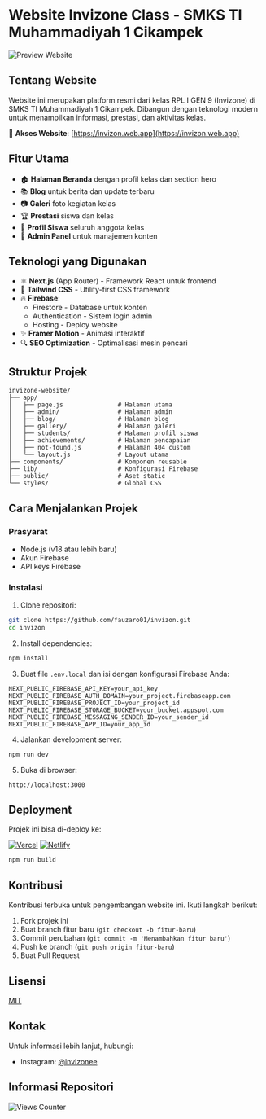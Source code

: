 # Website Invizone Class - SMKS TI Muhammadiyah 1 Cikampek
![Preview Website](https://res.cloudinary.com/dtzcamtgb/image/upload/v1750669819/Screenshot_invizon_web_vkmn7e.png)

## Tentang Website

Website ini merupakan platform resmi dari kelas RPL I GEN 9 (Invizone) di SMKS TI Muhammadiyah 1 Cikampek. Dibangun dengan teknologi modern untuk menampilkan informasi, prestasi, dan aktivitas kelas.

🔗 **Akses Website**: [https://invizon.web.app](https://invizon.web.app)

## Fitur Utama

- 🏠 **Halaman Beranda** dengan profil kelas dan section hero
- 📚 **Blog** untuk berita dan update terbaru
- 📷 **Galeri** foto kegiatan kelas
- 🏆 **Prestasi** siswa dan kelas
- 👥 **Profil Siswa** seluruh anggota kelas
- 🔐 **Admin Panel** untuk manajemen konten

## Teknologi yang Digunakan

- ⚛️ **Next.js** (App Router) - Framework React untuk frontend
- 🎨 **Tailwind CSS** - Utility-first CSS framework
- 🔥 **Firebase**:
  - Firestore - Database untuk konten
  - Authentication - Sistem login admin
  - Hosting - Deploy website
- ✨ **Framer Motion** - Animasi interaktif
- 🔍 **SEO Optimization** - Optimalisasi mesin pencari

## Struktur Projek

```
invizone-website/
├── app/
│   ├── page.js               # Halaman utama
│   ├── admin/                # Halaman admin
│   ├── blog/                 # Halaman blog
│   ├── gallery/              # Halaman galeri
│   ├── students/             # Halaman profil siswa
│   ├── achievements/         # Halaman pencapaian
│   ├── not-found.js          # Halaman 404 custom
│   └── layout.js             # Layout utama
├── components/               # Komponen reusable
├── lib/                      # Konfigurasi Firebase
├── public/                   # Aset static
└── styles/                   # Global CSS
```

## Cara Menjalankan Projek

### Prasyarat
- Node.js (v18 atau lebih baru)
- Akun Firebase
- API keys Firebase

### Instalasi

1. Clone repositori:
```bash
git clone https://github.com/fauzaro01/invizon.git
cd invizon
```

2. Install dependencies:
```bash
npm install
```

3. Buat file `.env.local` dan isi dengan konfigurasi Firebase Anda:
```env
NEXT_PUBLIC_FIREBASE_API_KEY=your_api_key
NEXT_PUBLIC_FIREBASE_AUTH_DOMAIN=your_project.firebaseapp.com
NEXT_PUBLIC_FIREBASE_PROJECT_ID=your_project_id
NEXT_PUBLIC_FIREBASE_STORAGE_BUCKET=your_bucket.appspot.com
NEXT_PUBLIC_FIREBASE_MESSAGING_SENDER_ID=your_sender_id
NEXT_PUBLIC_FIREBASE_APP_ID=your_app_id
```

4. Jalankan development server:
```bash
npm run dev
```

5. Buka di browser:
```
http://localhost:3000
```

## Deployment

Projek ini bisa di-deploy ke:

[![Vercel](https://img.shields.io/badge/Vercel-000000?style=for-the-badge&logo=vercel&logoColor=white)](https://vercel.com)
[![Netlify](https://img.shields.io/badge/Netlify-00C7B7?style=for-the-badge&logo=netlify&logoColor=white)](https://netlify.com)

```bash
npm run build
```

## Kontribusi

Kontribusi terbuka untuk pengembangan website ini. Ikuti langkah berikut:

1. Fork projek ini
2. Buat branch fitur baru (`git checkout -b fitur-baru`)
3. Commit perubahan (`git commit -m 'Menambahkan fitur baru'`)
4. Push ke branch (`git push origin fitur-baru`)
5. Buat Pull Request

## Lisensi

[MIT](https://choosealicense.com/licenses/mit/)

## Kontak

Untuk informasi lebih lanjut, hubungi:

- Instagram: [@invizonee](https://instagram.com/invizone_class)

## Informasi Repositori
![Views Counter](https://views-counter.vercel.app/badge?pageId=fauzaro01%2Finvizon&leftColor=000000&rightColor=0adb3f&type=total&label=Viewers&style=none)
